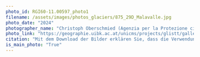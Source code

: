 ```yaml
---
photo_id: RGI60-11.00597_photo1
filename: /assets/images/photos_glaciers/875_29D_Malavalle.jpg
photo_date: "2024"
photographer_name: "Christoph Oberschmied (Agenzia per la Protezione civile)"
photo_link: "https://geographie.uibk.ac.at/unicms/projects/glistt/gallery/index.html"
citation: "Mit dem Download der Bilder erklären Sie, dass die Verwendung der Fotos der Ausstellung 'Goodbye Glaciers' gemäß der Richtlinie (EU) 2019/790 über das Urheberrecht erlaubt ist, dass ausdrücklich auf das Interreg VA Italien-Österreich 2014-2020 Projekt 'GLISTT' verwiesen werden muss und dass folgende Metadaten angegeben werden müssen: Gletscher und Name der Talschaft/Gebirgsgruppe, Vor- und Nachname des Fotografen, Aufnahmejahr des Fotos, Vor- und Nachname des Eigentümers oder des Archivs, aus dem das Foto stammt"
is_main_photo: "True"
---
```

